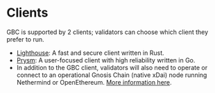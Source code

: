 # Clients

GBC is supported by 2 clients; validators can choose which client they prefer to run.

* [ Lighthouse](lighthouse.md): A fast and secure client written in Rust.
* &#x20;[Prysm](prysm.md): A user-focused client with high reliability written in Go.
* In addition to the GBC client, validators will also need to operate or connect to an operational Gnosis Chain (native xDai) node running Nethermind or OpenEthereum. [More information here](gnosis-chain-node-openethereum-and-nethermind/).
